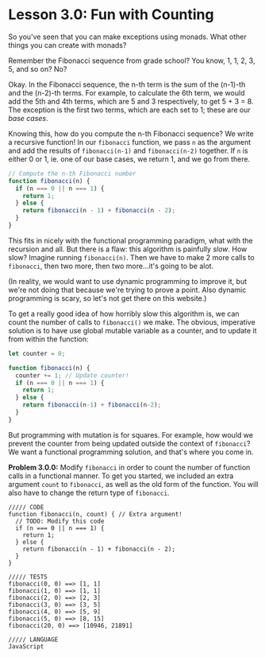 # Lesson 3.0: Fun with Counting 

So you've seen that you can make exceptions using monads. What other things you can create with monads?

Remember the Fibonacci sequence from grade school? You know, 1, 1, 2, 3, 5, and so on? No?

Okay. In the Fibonacci sequence, the n-th term is the sum of the (n-1)-th and the (n-2)-th terms. For example, to calculate the 6th term, we would add the 5th and 4th terms, which are 5 and 3 respectively, to get 5 + 3 = 8. The exception is the first two terms, which are each set to 1; these are our _base cases_.

Knowing this, how do you compute the n-th Fibonacci sequence? We write a recursive function! In our `fibonacci` function, we pass `n` as the argument and add the results of `fibonacci(n-1)` and `fibonacci(n-2)` together. If `n` is either 0 or 1, ie. one of our base cases, we return 1, and we go from there.

```javascript
// Compute the n-th Fibonacci number
function fibonacci(n) {
  if (n === 0 || n === 1) {
    return 1;
  } else {
    return fibonacci(n - 1) + fibonacci(n - 2);
  }
}
```
This fits in nicely with the functional programming paradigm, what with the recursion and all. But there is a flaw: this algorithm is painfully _slow_. How slow? Imagine running `fibonacci(n)`. Then we have to make 2 more calls to `fibonacci`, then two more, then two more...it's going to be alot.

(In reality, we would want to use dynamic programming to improve it, but we're not doing that because we're trying to prove a point. Also dynamic programming is scary, so let's not get there on this website.)

To get a really good idea of how horribly slow this algorithm is, we can count the number of calls to `fibonacci()` we make. The obvious, imperative solution is to have use global mutable variable as a counter, and to update it from within the function:

```javascript
let counter = 0;

function fibonacci(n) {
  counter += 1; // Update counter!
  if (n === 0 || n === 1) {
    return 1;
  } else {
    return fibonacci(n-1) + fibonacci(n-2);
  }
}
```

But programming with mutation is for squares. For example, how would we prevent the counter from being updated outside the context of `fibonacci`? We want a functional programming solution, and that's where you come in.

**Problem 3.0.0:** Modify `fibonacci` in order to count the number of function calls in a functional manner. To get you started, we included an extra argument `count` to `fibonacci`, as well as the old form of the function. You will also have to change the return type of `fibonacci`.

```problem
///// CODE
function fibonacci(n, count) { // Extra argument!
  // TODO: Modify this code
  if (n === 0 || n === 1) {
    return 1;
  } else {
    return fibonacci(n - 1) + fibonacci(n - 2);
  }
}

///// TESTS
fibonacci(0, 0) ==> [1, 1]
fibonacci(1, 0) ==> [1, 1]
fibonacci(2, 0) ==> [2, 3]
fibonacci(3, 0) ==> [3, 5] 
fibonacci(4, 0) ==> [5, 9]
fibonacci(5, 0) ==> [8, 15]
fibonacci(20, 0) ==> [10946, 21891]

///// LANGUAGE
JavaScript
```